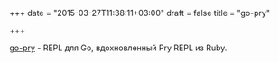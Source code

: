 +++
date = "2015-03-27T11:38:11+03:00"
draft = false
title = "go-pry"

+++

<p><a href="https://github.com/d4l3k/go-pry">go-pry</a>&nbsp;- REPL для Go, вдохновленный&nbsp;Pry REPL из Ruby.</p>

